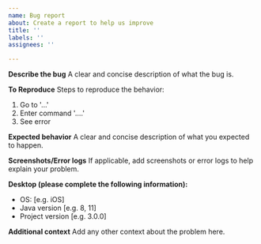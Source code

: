 ```yaml
---
name: Bug report
about: Create a report to help us improve
title: ''
labels: ''
assignees: ''

---
```


**Describe the bug**
A clear and concise description of what the bug is.

**To Reproduce**
Steps to reproduce the behavior:
1. Go to '...'
2. Enter command '....'
3. See error

**Expected behavior**
A clear and concise description of what you expected to happen.

**Screenshots/Error logs**
If applicable, add screenshots or error logs to help explain your problem.

**Desktop (please complete the following information):**
 - OS: [e.g. iOS]
 - Java version [e.g. 8, 11]
 - Project version [e.g. 3.0.0]

**Additional context**
Add any other context about the problem here.
